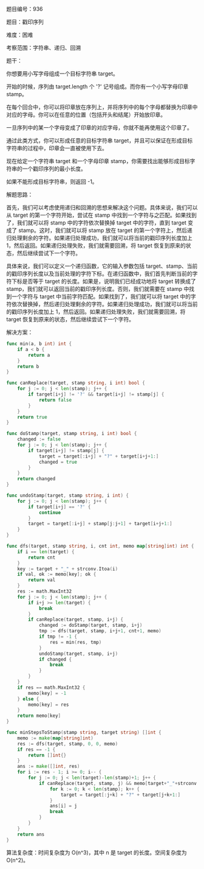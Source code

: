 题目编号：936

题目：戳印序列

难度：困难

考察范围：字符串、递归、回溯

题干：

你想要用小写字母组成一个目标字符串 target。 

开始的时候，序列由 target.length 个 '?' 记号组成。而你有一个小写字母印章 stamp。

在每个回合中，你可以将印章放在序列上，并将序列中的每个字母都替换为印章中对应的字母。你可以在任意的位置（包括开头和结尾）开始放印章。

一旦序列中的某一个字母变成了印章的对应字母，你就不能再使用这个印章了。

通过此类方式，你可以形成任意的目标字符串 target，并且可以保证在形成目标字符串的过程中，印章会一直被使用下去。

现在给定一个字符串 target 和一个字母印章 stamp，你需要找出能够形成目标字符串的一个戳印序列的最小长度。

如果不能形成目标字符串，则返回 -1。

解题思路：

首先，我们可以考虑使用递归和回溯的思想来解决这个问题。具体来说，我们可以从 target 的第一个字符开始，尝试在 stamp 中找到一个字符与之匹配。如果找到了，我们就可以将 stamp 中的字符依次替换掉 target 中的字符，直到 target 变成了 stamp。这时，我们就可以将 stamp 放在 target 的第一个字符上，然后递归处理剩余的字符。如果递归处理成功，我们就可以将当前的戳印序列长度加上 1，然后返回。如果递归处理失败，我们就需要回溯，将 target 恢复到原来的状态，然后继续尝试下一个字符。

具体来说，我们可以定义一个递归函数，它的输入参数包括 target、stamp、当前的戳印序列长度以及当前处理的字符下标。在递归函数中，我们首先判断当前的字符下标是否等于 target 的长度。如果是，说明我们已经成功地将 target 转换成了 stamp，我们就可以返回当前的戳印序列长度。否则，我们就需要在 stamp 中找到一个字符与 target 中当前字符匹配。如果找到了，我们就可以将 target 中的字符依次替换掉，然后递归处理剩余的字符。如果递归处理成功，我们就可以将当前的戳印序列长度加上 1，然后返回。如果递归处理失败，我们就需要回溯，将 target 恢复到原来的状态，然后继续尝试下一个字符。

解决方案：

```go
func min(a, b int) int {
    if a < b {
        return a
    }
    return b
}

func canReplace(target, stamp string, i int) bool {
    for j := 0; j < len(stamp); j++ {
        if target[i+j] != '?' && target[i+j] != stamp[j] {
            return false
        }
    }
    return true
}

func doStamp(target, stamp string, i int) bool {
    changed := false
    for j := 0; j < len(stamp); j++ {
        if target[i+j] != stamp[j] {
            target = target[:i+j] + "?" + target[i+j+1:]
            changed = true
        }
    }
    return changed
}

func undoStamp(target, stamp string, i int) {
    for j := 0; j < len(stamp); j++ {
        if target[i+j] == '?' {
            continue
        }
        target = target[:i+j] + stamp[j:j+1] + target[i+j+1:]
    }
}

func dfs(target, stamp string, i, cnt int, memo map[string]int) int {
    if i == len(target) {
        return cnt
    }
    key := target + "_" + strconv.Itoa(i)
    if val, ok := memo[key]; ok {
        return val
    }
    res := math.MaxInt32
    for j := 0; j < len(stamp); j++ {
        if i+j >= len(target) {
            break
        }
        if canReplace(target, stamp, i+j) {
            changed := doStamp(target, stamp, i+j)
            tmp := dfs(target, stamp, i+j+1, cnt+1, memo)
            if tmp != -1 {
                res = min(res, tmp)
            }
            undoStamp(target, stamp, i+j)
            if changed {
                break
            }
        }
    }
    if res == math.MaxInt32 {
        memo[key] = -1
    } else {
        memo[key] = res
    }
    return memo[key]
}

func minStepsToStamp(stamp string, target string) []int {
    memo := make(map[string]int)
    res := dfs(target, stamp, 0, 0, memo)
    if res == -1 {
        return []int{}
    }
    ans := make([]int, res)
    for i := res - 1; i >= 0; i-- {
        for j := 0; j < len(target)-len(stamp)+1; j++ {
            if canReplace(target, stamp, j) && memo[target+"_"+strconv.Itoa(j)] == i {
                for k := 0; k < len(stamp); k++ {
                    target = target[:j+k] + "?" + target[j+k+1:]
                }
                ans[i] = j
                break
            }
        }
    }
    return ans
}
```

算法复杂度：时间复杂度为 O(n^3)，其中 n 是 target 的长度。空间复杂度为 O(n^2)。